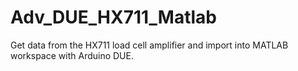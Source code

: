 # Adv_DUE_HX711_Matlab
Get data from the HX711 load cell amplifier and import into MATLAB workspace with Arduino DUE.
